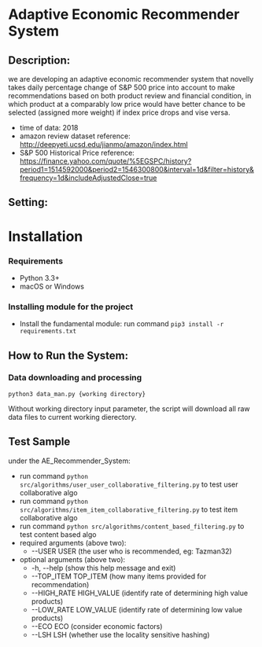 # Adaptive Economic Recommender System

## Description:

we are developing an adaptive economic recommender system that novelly
takes daily percentage change of S&P 500 price into account to make
recommendations based on both product review and financial condition,
in which product at a comparably low price would have better chance to be
selected (assigned more weight) if index price drops and vise versa.

* time of data: 2018
* amazon review dataset reference: http://deepyeti.ucsd.edu/jianmo/amazon/index.html
* S&P 500 Historical Price reference: https://finance.yahoo.com/quote/%5EGSPC/history?period1=1514592000&period2=1546300800&interval=1d&filter=history&frequency=1d&includeAdjustedClose=true

## Setting:

# Installation #

### Requirements

  * Python 3.3+
  * macOS or Windows

### Installing module for the project

  * Install the fundamental module: run command `pip3 install -r requirements.txt`

## How to Run the System:
### Data downloading and processing
```shell script
python3 data_man.py {working directory}
```
Without working directory input parameter, the script will download all raw data files to current working dierectory.

## Test Sample
  under the AE_Recommender_System:
  * run command `python src/algorithms/user_user_collaborative_filtering.py` to test user collaborative algo
  * run command `python src/algorithms/item_item_collaborative_filtering.py` to test item collaborative algo
  * run command `python src/algorithms/content_based_filtering.py` to test content based algo
  * required arguments (above two):
    * --USER USER                 (the user who is recommended, eg: Tazman32)
  * optional arguments (above two):
    * -h, --help                  (show this help message and exit)
    * --TOP_ITEM TOP_ITEM         (how many items provided for recommendation)
    * --HIGH_RATE HIGH_VALUE      (identify rate of determining high value products)
    * --LOW_RATE LOW_VALUE        (identify rate of determining low value products)
    * --ECO ECO                   (consider economic factors)
    * --LSH LSH                   (whether use the locality sensitive hashing)

